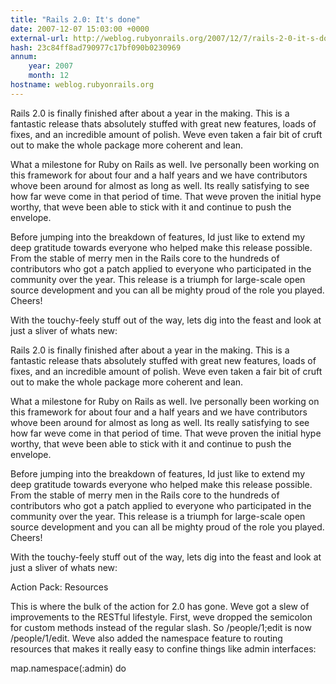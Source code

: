 ```yaml
---
title: "Rails 2.0: It's done"
date: 2007-12-07 15:03:00 +0000
external-url: http://weblog.rubyonrails.org/2007/12/7/rails-2-0-it-s-done/
hash: 23c84ff8ad790977c17bf090b0230969
annum:
    year: 2007
    month: 12
hostname: weblog.rubyonrails.org
---
```


Rails 2.0 is finally finished after about a year in the making. This is a fantastic release thats absolutely stuffed with great new features, loads of fixes, and an incredible amount of polish. Weve even taken a fair bit of cruft out to make the whole package more coherent and lean.



What a milestone for Ruby on Rails as well. Ive personally been working on this framework for about four and a half years and we have contributors whove been around for almost as long as well. Its really satisfying to see how far weve come in that period of time. That weve proven the initial hype worthy, that weve been able to stick with it and continue to push the envelope.



Before jumping into the breakdown of features, Id just like to extend my deep gratitude towards everyone who helped make this release possible. From the stable of merry men in the Rails core to the hundreds of contributors who got a patch applied to everyone who participated in the community over the year. This release is a triumph for large-scale open source development and you can all be mighty proud of the role you played. Cheers!



With the touchy-feely stuff out of the way, lets dig into the feast and look at just a sliver of whats new:

Rails 2.0 is finally finished after about a year in the making. This is a fantastic release thats absolutely stuffed with great new features, loads of fixes, and an incredible amount of polish. Weve even taken a fair bit of cruft out to make the whole package more coherent and lean.



What a milestone for Ruby on Rails as well. Ive personally been working on this framework for about four and a half years and we have contributors whove been around for almost as long as well. Its really satisfying to see how far weve come in that period of time. That weve proven the initial hype worthy, that weve been able to stick with it and continue to push the envelope.



Before jumping into the breakdown of features, Id just like to extend my deep gratitude towards everyone who helped make this release possible. From the stable of merry men in the Rails core to the hundreds of contributors who got a patch applied to everyone who participated in the community over the year. This release is a triumph for large-scale open source development and you can all be mighty proud of the role you played. Cheers!



With the touchy-feely stuff out of the way, lets dig into the feast and look at just a sliver of whats new:



Action Pack: Resources



This is where the bulk of the action for 2.0 has gone. Weve got a slew of improvements to the RESTful lifestyle. First, weve dropped the semicolon for custom methods instead of the regular slash. So /people/1;edit is now /people/1/edit. Weve also added the namespace feature to routing resources that makes it really easy to confine things like admin interfaces:



map.namespace(:admin) do
